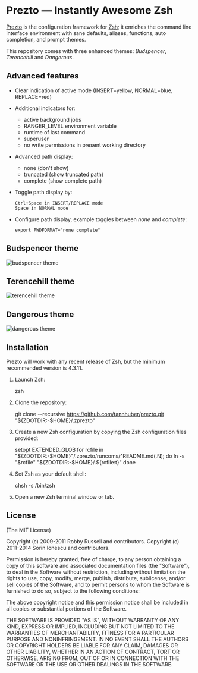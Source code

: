 Prezto — Instantly Awesome Zsh
==============================

[Prezto][2] is the configuration framework for [Zsh][1]; it enriches the command line
interface environment with sane defaults, aliases, functions, auto completion,
and prompt themes.

This repository comes with three enhanced themes: *Budspencer*, *Terencehill* and
*Dangerous*.

Advanced features
-----------------

  * Clear indication of active mode (INSERT=yellow, NORMAL=blue, REPLACE=red)
  * Additional indicators for:
      - active background jobs
      - RANGER_LEVEL environment variable
      - runtime of last command
      - superuser
      - no write permissions in present working directory
  * Advanced path display:
      - none (don't show)
      - truncated (show truncated path)
      - complete (show complete path)
  * Toggle path display by:

        Ctrl+Space in INSERT/REPLACE mode
        Space in NORMAL mode

  * Configure path display, example toggles between *none* and *complete*:

        export PWDFORMAT="none complete"

Budspencer theme
----------------

![budspencer theme][3]

Terencehill theme
-----------------

![terencehill theme][4]

Dangerous theme
---------------

![dangerous theme][5]

Installation
------------

Prezto will work with any recent release of Zsh, but the minimum recommended
version is 4.3.11.

  1. Launch Zsh:

        zsh

  2. Clone the repository:

        git clone --recursive https://github.com/tannhuber/prezto.git "${ZDOTDIR:-$HOME}/.zprezto"

  3. Create a new Zsh configuration by copying the Zsh configuration files
     provided:

        setopt EXTENDED_GLOB
        for rcfile in "${ZDOTDIR:-$HOME}"/.zprezto/runcoms/^README.md(.N); do
          ln -s "$rcfile" "${ZDOTDIR:-$HOME}/.${rcfile:t}"
        done

  4. Set Zsh as your default shell:

        chsh -s /bin/zsh

  5. Open a new Zsh terminal window or tab.

License
-------

(The MIT License)

Copyright (c) 2009-2011 Robby Russell and contributors.
Copyright (c) 2011-2014 Sorin Ionescu and contributors.

Permission is hereby granted, free of charge, to any person obtaining a copy of
this software and associated documentation files (the "Software"), to deal in
the Software without restriction, including without limitation the rights to
use, copy, modify, merge, publish, distribute, sublicense, and/or sell copies
of the Software, and to permit persons to whom the Software is furnished to do
so, subject to the following conditions:

The above copyright notice and this permission notice shall be included in all
copies or substantial portions of the Software.

THE SOFTWARE IS PROVIDED "AS IS", WITHOUT WARRANTY OF ANY KIND, EXPRESS OR
IMPLIED, INCLUDING BUT NOT LIMITED TO THE WARRANTIES OF MERCHANTABILITY,
FITNESS FOR A PARTICULAR PURPOSE AND NONINFRINGEMENT. IN NO EVENT SHALL THE
AUTHORS OR COPYRIGHT HOLDERS BE LIABLE FOR ANY CLAIM, DAMAGES OR OTHER
LIABILITY, WHETHER IN AN ACTION OF CONTRACT, TORT OR OTHERWISE, ARISING FROM,
OUT OF OR IN CONNECTION WITH THE SOFTWARE OR THE USE OR OTHER DEALINGS IN THE
SOFTWARE.

[1]: http://www.zsh.org
[2]: https://github.com/sorin-ionescu/prezto 
[3]: https://raw.githubusercontent.com/tannhuber/prezto/master/screenshots/budspencer.png
[4]: https://raw.githubusercontent.com/tannhuber/prezto/master/screenshots/terencehill.png
[5]: https://raw.githubusercontent.com/tannhuber/prezto/master/screenshots/dangerous.png
